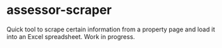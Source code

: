 # assessor-scraper
Quick tool to scrape certain information from a property page and load it into an Excel spreadsheet. Work in progress.
